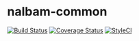 # nalbam-common

[![Build Status](https://travis-ci.org/nalbam/nalbam-common.svg?branch=master)](https://travis-ci.org/nalbam/nalbam-common)
[![Coverage Status](https://coveralls.io/repos/nalbam/nalbam-common/badge.svg?branch=master)](https://coveralls.io/r/nalbam/nalbam-common)
[![StyleCI](https://styleci.io/repos/58527605/shield?branch=master)](https://styleci.io/repos/58527605)
